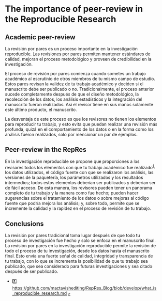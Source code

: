 # The importance of peer-review in the Reproducible Research

## Academic peer-review

La revisión por pares es un proceso importante en la investigación reproducible. Las revisiones por pares permiten mantener
estándares de calidad, mejoran el proceso metodológico y proveen de credibilidad en la investigación.

El proceso de revisión por pares comienza cuando sometes un trabajo académico al escrutinio de otros miembros de tu mismo campo de estudio. Estos pares revisan la validez
de tu trabajo académico y deciden si el manuscrito debe ser publicado o no. Tradicionalmente, el proceso 
anterior sucede completamente después de que el diseño metodológico, la recolección de los
datos, los análisis estadísticos y la integración del manuscrito fueron realizados. Así el revisor
tiene en sus manos solamente este último producto, el manuscrito.

La desventaja de este proceso es que los revisores no tienen los elementos para reproducir tu
trabajo, y esto evita que puedan realizar una revisión más profunda, quizá en el comportamiento de
los datos o en la forma como los análisis fueron realizados, solo por mencionar un par de ejemplos.

## Peer-review in the RepRes

En la investigación reproducible se propone que proporciones a los revisores todos los elementos con
que tu trabajo académico fue realizado<sup id = "1">[1](#rep-res)</sup>: los datos utilizados, el
código fuente con que se realizaron los análisis, las versiones de la paquetería, los parámetros
utilizados y los resultados intermedios; todos estos elementos deberían ser publicados y deberían
ser de fácil acceso. De esta manera, los revisores pueden tener un panorama completo de tu trabajo y
la manera como fue hecho; pueden hacer sugerencias sobre el tratamiento de los datos o sobre mejoras
al código fuente que podría mejora los análisis; y, sobre todo, permite que se incremente la calidad
y la rapidez en el proceso de revisión de tu trabajo.

## Conclusions

La revisión por pares tradicional toma lugar después de que todo tu proceso de investigación fue
hecho y solo se enfoca en el manuscrito final. La revisión por pares en la investigación
reproducible permite la revisión de todo el proceso de tu investigación, desde los datos hasta el
manuscrito final. Esto envía una fuerte señal de calidad, integridad y transparencia de tu trabajo,
con lo que se incrementa la posibilidad de que tu trabajo sea publicado, que sea considerado para
futuras investigaciones y sea citado después de ser publicado.

- <a name="rep-res">1️⃣</a> https://github.com/mactavishediting/RepRes_Blog/blob/develop/what_is_reproducible_research.md [⤴️](#1)
